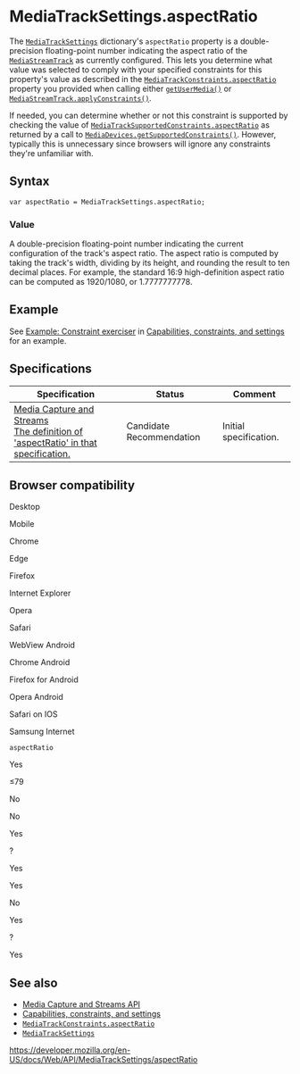 MediaTrackSettings.aspectRatio
==============================

The [`MediaTrackSettings`](../mediatracksettings) dictionary's `aspectRatio` property is a double-precision floating-point number indicating the aspect ratio of the [`MediaStreamTrack`](../mediastreamtrack) as currently configured. This lets you determine what value was selected to comply with your specified constraints for this property's value as described in the [`MediaTrackConstraints.aspectRatio`](../mediatrackconstraints/aspectratio) property you provided when calling either [`getUserMedia()`](../mediadevices/getusermedia) or [`MediaStreamTrack.applyConstraints()`](../mediastreamtrack/applyconstraints).

If needed, you can determine whether or not this constraint is supported by checking the value of [`MediaTrackSupportedConstraints.aspectRatio`](../mediatracksupportedconstraints/aspectratio) as returned by a call to [`MediaDevices.getSupportedConstraints()`](../mediadevices/getsupportedconstraints). However, typically this is unnecessary since browsers will ignore any constraints they're unfamiliar with.

Syntax
------

    var aspectRatio = MediaTrackSettings.aspectRatio;

### Value

A double-precision floating-point number indicating the current configuration of the track's aspect ratio. The aspect ratio is computed by taking the track's width, dividing by its height, and rounding the result to ten decimal places. For example, the standard 16:9 high-definition aspect ratio can be computed as 1920/1080, or 1.7777777778.

Example
-------

See [Example: Constraint exerciser](#) in [Capabilities, constraints, and settings](../media_streams_api/constraints) for an example.

Specifications
--------------

<table><thead><tr class="header"><th>Specification</th><th>Status</th><th>Comment</th></tr></thead><tbody><tr class="odd"><td><a href="https://w3c.github.io/mediacapture-main/#dom-mediatracksettings-aspectratio">Media Capture and Streams<br />
<span class="small">The definition of 'aspectRatio' in that specification.</span></a></td><td><span class="spec-cr">Candidate Recommendation</span></td><td>Initial specification.</td></tr></tbody></table>

Browser compatibility
---------------------

Desktop

Mobile

Chrome

Edge

Firefox

Internet Explorer

Opera

Safari

WebView Android

Chrome Android

Firefox for Android

Opera Android

Safari on IOS

Samsung Internet

`aspectRatio`

Yes

≤79

No

No

Yes

?

Yes

Yes

No

Yes

?

Yes

See also
--------

-   [Media Capture and Streams API](../media_streams_api)
-   [Capabilities, constraints, and settings](../media_streams_api/constraints)
-   [`MediaTrackConstraints.aspectRatio`](../mediatrackconstraints/aspectratio)
-   [`MediaTrackSettings`](../mediatracksettings)

<a href="https://developer.mozilla.org/en-US/docs/Web/API/MediaTrackSettings/aspectRatio" class="_attribution-link">https://developer.mozilla.org/en-US/docs/Web/API/MediaTrackSettings/aspectRatio</a>
